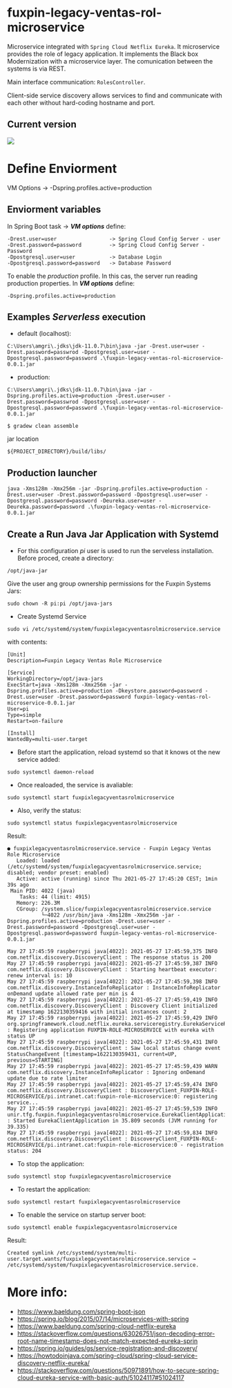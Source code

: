 # fuxpin-legacy-ventas-rol-microservice

Microservice integrated with ``Spring Cloud Netflix Eureka``. It microservice provides the role of legacy application. It implements the Black box Modernization with a microservice layer. The comunication between the systems is via REST.

Main interface communication: ``RolesController``.

Client-side service discovery allows services to find and communicate with each other without hard-coding hostname and port.

## Current version
![](https://img.shields.io/badge/fuxpin%20legacy%20ventas%20rol%20microservice-0.0.1-blue)

# Define Enviorment

VM Options -> -Dspring.profiles.active=production

## Enviorment variables

In Spring Boot task -> ***VM options*** define:

````
-Drest.user=user                 -> Spring Cloud Config Server - user
-Drest.password=password         -> Spring Cloud Config Server - Password
-Dpostgresql.user=user           -> Database Login
-Dpostgresql.password=password   -> Database Password
````

To enable the *production* profile. In this cas, the server run reading production properties. In ***VM options*** define:

````
-Dspring.profiles.active=production
````

## Examples *Serverless* execution

* default (localhost):

``C:\Users\amgri\.jdks\jdk-11.0.7\bin\java -jar -Drest.user=user -Drest.password=passwrod -Dpostgresql.user=user -Dpostgresql.password=password .\fuxpin-legacy-ventas-rol-microservice-0.0.1.jar``

* production:

``C:\Users\amgri\.jdks\jdk-11.0.7\bin\java -jar -Dspring.profiles.active=production -Drest.user=user -Drest.password=passwrod -Dpostgresql.user=user -Dpostgresql.password=password .\fuxpin-legacy-ventas-rol-microservice-0.0.1.jar``

````
$ gradew clean assemble
````
jar location
````
${PROJECT_DIRECTORY}/build/libs/
````

## Production launcher

````
java -Xms128m -Xmx256m -jar -Dspring.profiles.active=production -Drest.user=user -Drest.password=password -Dpostgresql.user=user -Dpostgresql.password=password -Deureka.user=user -Deureka.password=password .\fuxpin-legacy-ventas-rol-microservice-0.0.1.jar
````

## Create a Run Java Jar Application with Systemd
* For this configuration *pi* user is used to run the serveless installation. Before proced, create a directory:
````
/opt/java-jar 
````
Give the user ang group ownership permissions for the Fuxpin Systems Jars:
````
sudo chown -R pi:pi /opt/java-jars 
````
* Create Systemd Service
````
sudo vi /etc/systemd/system/fuxpixlegacyventasrolmicroservice.service
````
with contents:
````editorconfig
[Unit]
Description=Fuxpin Legacy Ventas Role Microservice

[Service]
WorkingDirectory=/opt/java-jars
ExecStart=java -Xms128m -Xmx256m -jar -Dspring.profiles.active=production -Dkeystore.password=password -Drest.user=user -Drest.password=password fuxpin-legacy-ventas-rol-microservice-0.0.1.jar
User=pi
Type=simple
Restart=on-failure

[Install]
WantedBy=multi-user.target
````

* Before start the application, reload systemd so that it knows ot the new service added:

````
sudo systemctl daemon-reload
````

* Once realoaded, the service is avaliable:

````
sudo systemctl start fuxpixlegacyventasrolmicroservice
````
* Also, verify the status:

````
sudo systemctl status fuxpixlegacyventasrolmicroservice
````
Result:

````
● fuxpixlegacyventasrolmicroservice.service - Fuxpin Legacy Ventas Role Microservice
   Loaded: loaded (/etc/systemd/system/fuxpixlegacyventasrolmicroservice.service; disabled; vendor preset: enabled)
   Active: active (running) since Thu 2021-05-27 17:45:20 CEST; 1min 39s ago
 Main PID: 4022 (java)
    Tasks: 44 (limit: 4915)
   Memory: 226.3M
   CGroup: /system.slice/fuxpixlegacyventasrolmicroservice.service
           └─4022 /usr/bin/java -Xms128m -Xmx256m -jar -Dspring.profiles.active=production -Drest.user=user -Drest.password=password -Dpostgresql.user=user -Dpostgresql.password=password fuxpin-legacy-ventas-rol-microservice-0.0.1.jar

May 27 17:45:59 raspberrypi java[4022]: 2021-05-27 17:45:59,375 INFO  com.netflix.discovery.DiscoveryClient : The response status is 200
May 27 17:45:59 raspberrypi java[4022]: 2021-05-27 17:45:59,387 INFO  com.netflix.discovery.DiscoveryClient : Starting heartbeat executor: renew interval is: 10
May 27 17:45:59 raspberrypi java[4022]: 2021-05-27 17:45:59,398 INFO  com.netflix.discovery.InstanceInfoReplicator : InstanceInfoReplicator onDemand update allowed rate per min is 4
May 27 17:45:59 raspberrypi java[4022]: 2021-05-27 17:45:59,419 INFO  com.netflix.discovery.DiscoveryClient : Discovery Client initialized at timestamp 1622130359416 with initial instances count: 2
May 27 17:45:59 raspberrypi java[4022]: 2021-05-27 17:45:59,429 INFO  org.springframework.cloud.netflix.eureka.serviceregistry.EurekaServiceRegistry : Registering application FUXPIN-ROLE-MICROSERVICE with eureka with status UP
May 27 17:45:59 raspberrypi java[4022]: 2021-05-27 17:45:59,431 INFO  com.netflix.discovery.DiscoveryClient : Saw local status change event StatusChangeEvent [timestamp=1622130359431, current=UP, previous=STARTING]
May 27 17:45:59 raspberrypi java[4022]: 2021-05-27 17:45:59,439 WARN  com.netflix.discovery.InstanceInfoReplicator : Ignoring onDemand update due to rate limiter
May 27 17:45:59 raspberrypi java[4022]: 2021-05-27 17:45:59,474 INFO  com.netflix.discovery.DiscoveryClient : DiscoveryClient_FUXPIN-ROLE-MICROSERVICE/pi.intranet.cat:fuxpin-role-microservice:0: registering service...
May 27 17:45:59 raspberrypi java[4022]: 2021-05-27 17:45:59,539 INFO  unir.tfg.fuxpin.fuxpinlegacyventasrolmicroservice.EurekaClientApplication : Started EurekaClientApplication in 35.809 seconds (JVM running for 39.335)
May 27 17:45:59 raspberrypi java[4022]: 2021-05-27 17:45:59,834 INFO  com.netflix.discovery.DiscoveryClient : DiscoveryClient_FUXPIN-ROLE-MICROSERVICE/pi.intranet.cat:fuxpin-role-microservice:0 - registration status: 204
````

* To stop the application:

````
sudo systemctl stop fuxpixlegacyventasrolmicroservice
````

* To restart the application:

````
sudo systemctl restart fuxpixlegacyventasrolmicroservice
````

* To enable the service on startup server boot:
````
sudo systemctl enable fuxpixlegacyventasrolmicroservice
````
Result:

````
Created symlink /etc/systemd/system/multi-user.target.wants/fuxpixlegacyventasrolmicroservice.service → /etc/systemd/system/fuxpixlegacyventasrolmicroservice.service.
````

# More info:

* https://www.baeldung.com/spring-boot-json
* https://spring.io/blog/2015/07/14/microservices-with-spring
* https://www.baeldung.com/spring-cloud-netflix-eureka
* https://stackoverflow.com/questions/63026751/json-decoding-error-root-name-timestamp-does-not-match-expected-eureka-sprin
* https://spring.io/guides/gs/service-registration-and-discovery/
* https://howtodoinjava.com/spring-cloud/spring-cloud-service-discovery-netflix-eureka/
* https://stackoverflow.com/questions/50971891/how-to-secure-spring-cloud-eureka-service-with-basic-auth/51024117#51024117

